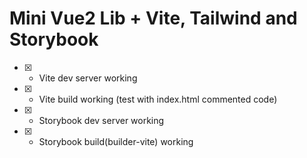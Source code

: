 # Mini Vue2 Lib + Vite, Tailwind and Storybook

- [x] - Vite dev server working
- [x] - Vite build working (test with index.html commented code)
- [x] - Storybook dev server working
- [x] - Storybook build(builder-vite) working
